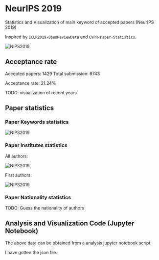 # NeurIPS 2019

Statistics and Visualization of main keyword of accepted papers (NeurIPS 2019)

Inspired by [`ICLR2019-OpenReviewData`](https://github.com/shaohua0116/ICLR2019-OpenReviewData) and [`CVPR-Paper-Statistics`](https://github.com/hoya012/CVPR-2019-Paper-Statistics).

![NIPS2019](https://github.com/sndnyang/AcceptPaperAnalysis/raw/master/images/neuips2019.png)

## Acceptance rate

Accepted papers: 1429
Total submission: 6743

Acceptance rate: 21.24%

TODO: visualization of recent years

## Paper statistics

### Paper Keywords statistics

![NIPS2019](https://github.com/sndnyang/AcceptPaperAnalysis/raw/master/images/neuips2019_stat.png)

### Paper Institutes statistics

All authors:

![NIPS2019](https://github.com/sndnyang/AcceptPaperAnalysis/raw/master/images/neuips2019_all_ins.png)

First authors:

![NIPS2019](https://github.com/sndnyang/AcceptPaperAnalysis/raw/master/images/neuips2019_first_ins.png)

### Paper Nationality statistics

TODO: Guess the nationality of authors

## Analysis and Visualization Code (Jupyter Notebook)

The above data can be obtained from a analysis jupyter notebook script.

I have gotten the json file.
